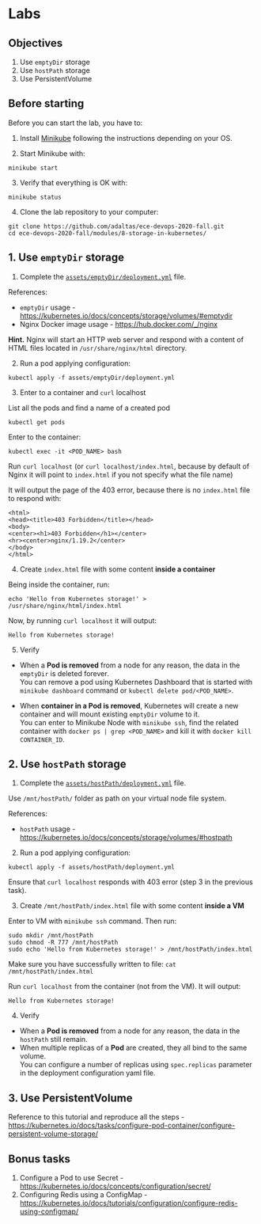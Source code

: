 # Labs

## Objectives

1. Use `emptyDir` storage
2. Use `hostPath` storage
2. Use PersistentVolume

## Before starting

Before you can start the lab, you have to:

1. Install [Minikube](https://kubernetes.io/docs/tasks/tools/install-minikube/) following the instructions depending on your OS.

2. Start Minikube with:

```
minikube start
```

3. Verify that everything is OK with:

```
minikube status
```

4. Clone the lab repository to your computer:

```
git clone https://github.com/adaltas/ece-devops-2020-fall.git
cd ece-devops-2020-fall/modules/8-storage-in-kubernetes/
```

## 1. Use `emptyDir` storage

1. Complete the [`assets/emptyDir/deployment.yml`](assets/emptyDir/deployment.yml) file.

References:
- `emptyDir` usage - https://kubernetes.io/docs/concepts/storage/volumes/#emptydir
- Nginx Docker image usage - https://hub.docker.com/_/nginx

**Hint.** Nginx will start an HTTP web server and respond with a content of HTML files located in `/usr/share/nginx/html` directory.

2. Run a pod applying configuration:

```
kubectl apply -f assets/emptyDir/deployment.yml
```

3. Enter to a container and `curl` localhost

List all the pods and find a name of a created pod

```
kubectl get pods
```

Enter to the container:

```
kubectl exec -it <POD_NAME> bash
```

Run `curl localhost` (or `curl localhost/index.html`, because by default of Nginx it will point to `index.html` if you not specify what the file name)

It will output the page of the 403 error, because there is no `index.html` file to respond with:

```
<html>
<head><title>403 Forbidden</title></head>
<body>
<center><h1>403 Forbidden</h1></center>
<hr><center>nginx/1.19.2</center>
</body>
</html>
```

4. Create `index.html` file with some content **inside a container**

Being inside the container, run:
```
echo 'Hello from Kubernetes storage!' > /usr/share/nginx/html/index.html
```

Now, by running `curl localhost` it will output:

```
Hello from Kubernetes storage!
```

5. Verify

- When a **Pod is removed** from a node for any reason, the data in the `emptyDir` is deleted forever.   
  You can remove a pod using Kubernetes Dashboard that is started with `minikube dashboard` command or `kubectl delete pod/<POD_NAME>`.

- When **container in a Pod is removed**, Kubernetes will create a new container and will mount existing `emptyDir` volume to it.   
  You can enter to Minikube Node with `minikube ssh`, find the related container with `docker ps | grep <POD_NAME>` and kill it with `docker kill CONTAINER_ID`. 

## 2. Use `hostPath` storage

1. Complete the [`assets/hostPath/deployment.yml`](assets/hostPath/deployment.yml) file.

Use `/mnt/hostPath/` folder as path on your virtual node file system.

References:
- `hostPath` usage - https://kubernetes.io/docs/concepts/storage/volumes/#hostpath

2. Run a pod applying configuration:

```
kubectl apply -f assets/hostPath/deployment.yml
```

Ensure that `curl localhost` responds with 403 error (step 3 in the previous task).

3. Create `/mnt/hostPath/index.html` file with some content **inside a VM**

Enter to VM with `minikube ssh` command. Then run:

```
sudo mkdir /mnt/hostPath
sudo chmod -R 777 /mnt/hostPath
sudo echo 'Hello from Kubernetes storage!' > /mnt/hostPath/index.html
```

Make sure you have successfully written to file: `cat /mnt/hostPath/index.html`

Run `curl localhost` from the container (not from the VM). It will output:

```
Hello from Kubernetes storage!
```

4. Verify

- When a **Pod is removed** from a node for any reason, the data in the `hostPath` still remain.
- When multiple replicas of a **Pod** are created, they all bind to the same volume.   
  You can configure a number of replicas using `spec.replicas` parameter in the deployment configuration yaml file.

## 3. Use PersistentVolume

Reference to this tutorial and reproduce all the steps - https://kubernetes.io/docs/tasks/configure-pod-container/configure-persistent-volume-storage/

## Bonus tasks

1. Configure a Pod to use Secret - https://kubernetes.io/docs/concepts/configuration/secret/
2. Configuring Redis using a ConfigMap - https://kubernetes.io/docs/tutorials/configuration/configure-redis-using-configmap/
